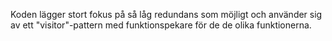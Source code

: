 Koden lägger stort fokus på så låg redundans som möjligt och använder sig av ett "visitor"-pattern med funktionspekare för de de olika funktionerna.
